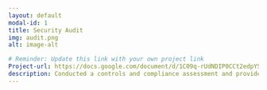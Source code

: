 ```yaml
---
layout: default
modal-id: 1
title: Security Audit
img: audit.png
alt: image-alt

# Reminder: Update this link with your own project link
Project-url: https://docs.google.com/document/d/1C09q-rUdNDIP0CCt2edpYSbETaUqNiVCLMmRoA70LU8/edit?tab=t.0
description: Conducted a controls and compliance assessment and provided recommendations to company stakeholders to mitigate risks and avoid fines based on best practices for NIST CSF, PCI DSS, GDPR, SOC 1 & SOC 2.
---
```

